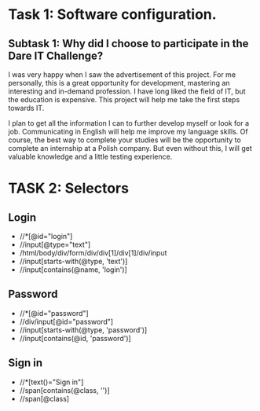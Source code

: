 # Task 1: Software configuration.

## Subtask 1: Why did I choose to participate in the Dare IT Challenge?

I was very happy when I saw the advertisement of this project. 
For me personally, this is a great opportunity for development, mastering an interesting and in-demand profession. 
I have long liked the field of IT, but the education is expensive. 
This project will help me take the first steps towards IT.

I plan to get all the information I can to further develop myself or look for a job. 
Communicating in English will help me improve my language skills. 
Of course, the best way to complete your studies will be the opportunity to complete an internship at a Polish company. 
But even without this, I will get valuable knowledge and a little testing experience.


# TASK 2: Selectors

## Login

* //*[@id="login"]
* //input[@type="text"]
* /html/body/div/form/div/div[1]/div[1]/div/input
* //input[starts-with(@type, 'text')]
* //input[contains(@name, 'login')]

## Password

* //*[@id="password"]
* //div/input[@id="password"]
* //input[starts-with(@type, 'password')]
* //input[contains(@id, 'password')]

## Sign in

* //*[text()="Sign in"]
* //span[contains(@class, '')]
* //span[@class]
